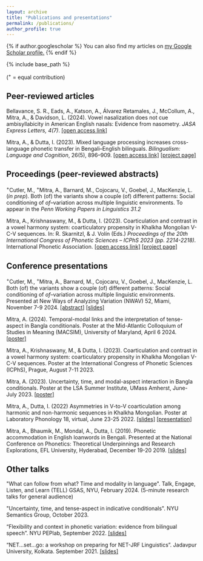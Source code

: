 ```yaml
---
layout: archive
title: "Publications and presentations"
permalink: /publications/
author_profile: true
---
```


{% if author.googlescholar %}
  You can also find my articles on <u><a href="{{author.googlescholar}}">my Google Scholar profile</a>.</u>
{% endif %}

{% include base_path %}

(<sup>+</sup> = equal contribution)

## Peer-reviewed articles

Bellavance, S. R., Eads, A., Katson, A., Álvarez Retamales, J., McCollum, A., Mitra, A., & Davidson, L. (2024). Vowel nasalization does not cue ambisyllabicity in American English nasals: Evidence from nasometry. _JASA Express Letters, 4(7)_. <a href="https://doi.org/10.1121/10.0027940" target="_blank">[open access link]</a> 

Mitra, A., & Dutta, I. (2023). Mixed language processing increases cross-language phonetic transfer in Bengali–English bilinguals. _Bilingualism: Language and Cognition_, 26(5), 896–909. 
<a href="https://doi.org/10.1017/S1366728923000159" target="_blank">[open access link]</a> <a href="/research/phonetic-transfer" target="_blank">[project page]</a>


## Proceedings (peer-reviewed abstracts)

<sup>+</sup>Cutler, M., <sup>+</sup>Mitra, A., Barnard, M., Cojocaru, V., Goebel, J., MacKenzie, L. (_in prep_). Both (of) the variants show a couple (of) different patterns: Social conditioning of _of_–variation across multiple linguistic environments. To appear in the _Penn Working Papers in Linguistics 31.2_

Mitra, A., Krishnaswany, M., & Dutta, I. (2023). Coarticulation and contrast in a vowel harmony system: coarticulatory propensity in Khalkha Mongolian V-C-V sequences. In: R. Skarnitzl, & J. Volín (Eds.) _Proceedings of the 20th International Congress of Phonetic Sciences – ICPhS 2023 (pp. 2214-2218)._ International Phonetic Association. <a href="https://www.internationalphoneticassociation.org/icphs-proceedings/ICPhS2023/full_papers/1043.pdf" target="_blank">[open access link]</a> <a href="/research/mongolian" target="_blank">[project page]</a>


## Conference presentations

<sup>+</sup>Cutler, M., <sup>+</sup>Mitra, A., Barnard, M., Cojocaru, V., Goebel, J., MacKenzie, L. Both (of) the variants show a couple (of) different patterns: Social conditioning of _of_–variation across multiple linguistic environments. Presented at New Ways of Analyzing Variation (NWAV) 52, Miami, November 7-9 2024.  <a href="/files/nwav2024_abstract.pdf" target="_blank">[abstract]</a> <a href="/files/nwav2024_slides.pdf" target="_blank">[slides]</a>

Mitra, A. (2024). Temporal-modal links and the interpretation of tense-aspect in Bangla conditionals. Poster at the Mid-Atlantic Colloquium of Studies in Meaning (MACSIM), University of Maryland, April 6 2024. <a href="/files/macsim2024_poster.pdf" target="_blank">[poster]</a> 

Mitra, A., Krishnaswany, M., & Dutta, I. (2023). Coarticulation and contrast in a vowel harmony system: coarticulatory propensity in Khalkha Mongolian V-C-V sequences. Poster at the International Congress of Phonetic Sciences (ICPhS), Prague, August 7-11 2023. 

Mitra, A. (2023). Uncertainty, time, and modal-aspect interaction in Bangla conditionals. Poster at the LSA Summer Institute, UMass Amherst, June-July 2023. <a href="/files/lsa2023_conditionals_poster.pdf" target="_blank">[poster]</a>


Mitra, A., Dutta, I. (2022) Asymmetries in V-to-V coarticulation among harmonic and non-harmonic sequences in Khalkha Mongolian. Poster at Laboratory Phonology 18, virtual, June 23-25 2022. <a href="/files/labphon18_slides_mongolian.pdf" target="_blank">[slides]</a> <a href="https://youtu.be/brornwZ64Ec" target="_blank">[presentation]</a>

Mitra, A., Bhaumik, M., Mondal, A., Dutta, I. (2019). Phonetic accommodation in English loanwords in Bengali. Presented at the National Conference on Phonetics: Theoretical Underpinnings and Research Explorations,
EFL University, Hyderabad, December 19-20 2019. <a href="/files/PhonConf_2019.pdf" target="_blank">[slides]</a>


## Other talks

"What can follow from what? Time and modality in language". Talk, Engage, Listen, and Learn (TELL) GSAS, NYU, February 2024. (5-minute research talks for general audience)

"Uncertainty, time, and tense-aspect in indicative conditionals". NYU Semantics Group, October 2023.


“Flexibility and context in phonetic variation: evidence from bilingual speech”. NYU PEPlab, September 2022. <a href="/files/slides_peplab_sept2022" target="_blank">[slides]</a>


“NET...set...go: a workshop on preparing for NET-JRF Linguistics”. Jadavpur University, Kolkata. September 2021. <a href="/resources/net-jrf" target="_blank">[slides]</a>

